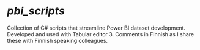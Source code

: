 # *pbi_scripts*
Collection of C# scripts that streamline Power BI dataset development. Developed and used with Tabular editor 3.
Comments in Finnish as I share these with Finnish speaking colleagues.
